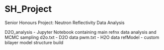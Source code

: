 # SH_Project
Senior Honours Project: Neutron Reflectivity Data Analysis

D2O_analysis - Jupyter Notebook containing main refnx data analysis and MCMC sampling
d2o.txt - D2O data
pwm.txt - H2O data
refModel - custom bilayer model structure build
